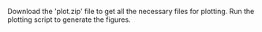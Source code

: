 Download the 'plot.zip' file to get all the necessary files for plotting. Run the plotting script to generate the figures.
